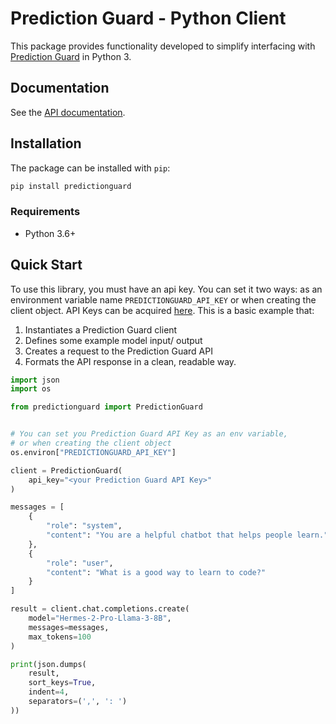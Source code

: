 # Prediction Guard - Python Client

This package provides functionality developed to simplify interfacing with [Prediction Guard](https://www.predictionguard.com/) in Python 3.

## Documentation

See the [API documentation](https://docs.predictionguard.com/).

## Installation

The package can be installed with `pip`:

```bash
pip install predictionguard
```

### Requirements

- Python 3.6+

## Quick Start

To use this library, you must have an api key. You can set it two ways: as an environment variable name `PREDICTIONGUARD_API_KEY` or when creating the client object. API Keys can be acquired [here](https://mailchi.mp/predictionguard/getting-started). This is a basic example that:

1. Instantiates a Prediction Guard client
2. Defines some example model input/ output
3. Creates a request to the Prediction Guard API
4. Formats the API response in a clean, readable way.

```python
import json
import os

from predictionguard import PredictionGuard


# You can set you Prediction Guard API Key as an env variable,
# or when creating the client object
os.environ["PREDICTIONGUARD_API_KEY"]

client = PredictionGuard(
    api_key="<your Prediction Guard API Key>"
)

messages = [
    {
        "role": "system",
        "content": "You are a helpful chatbot that helps people learn."
    },
    {
        "role": "user",
        "content": "What is a good way to learn to code?"
    }
]

result = client.chat.completions.create(
    model="Hermes-2-Pro-Llama-3-8B",
    messages=messages,
    max_tokens=100
)

print(json.dumps(
    result,
    sort_keys=True,
    indent=4,
    separators=(',', ': ')
))
```
